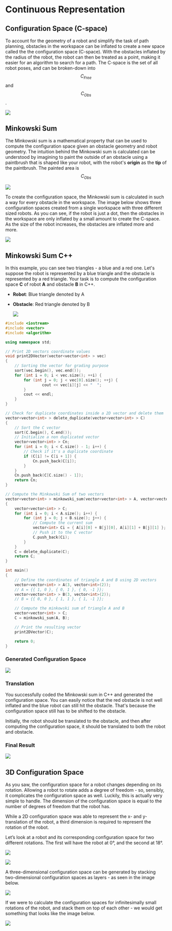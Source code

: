 # Continuous Representation

## Configuration Space (C-space)

To account for the geometry of a robot and simplify the task of path planning, obstacles in the workspace can be inflated to create a new space called the the configuration space (C-space). With the obstacles inflated by the radius of the robot, the robot can then be treated as a point, making it easier for an algorithm to search for a path.  The C-space is the set of all robot poses, and can be broken-down into $$C_{Free}$$ and $$C_{Obs}$$.

![](assets/continuos2.png)

## Minkowski Sum

The Minkowski sum is a mathematical property that can be used to compute the configuration space given an obstacle geometry and robot geometry.  The intuition behind the Minkowski sum is calculated can be understood by imagining to paint the outside of an obstacle using a paintbrush that is shaped like your robot, with the robot's **origin** as the **tip** of the paintbrush.  The painted area is $$C_{Obs}$$

![](assets/c5-l2-24-minkowski-sum-02-v1.png)

To create the configuration space, the Minkowski sum is calculated in such a way for every obstacle in the workspace. The image below shows three configuration spaces created from a single workspace with three different sized robots. As you can see, if the robot is just a dot, then the obstacles in the workspace are only inflated by a small amount to create the C-space. As the size of the robot increases, the obstacles are inflated more and more.

![](assets/c5-l2-22-minkowski-sum-01-v1.png)

## Minkowski Sum C++

In this example, you can see two triangles - a blue and a red one. Let's suppose the robot is represented by a blue triangle and the obstacle is represented by a red triangle. Your task is to compute the configuration space **C** of robot **A** and obstacle **B** in C++.

- **Robot**: Blue triangle denoted by A

- **Obstacle**: Red triangle denoted by B

  ![](assets/minkowski-sum-initial.png)

```cpp
#include <iostream>
#include <vector>
#include <algorithm>

using namespace std;

// Print 2D vectors coordinate values
void print2DVector(vector<vector<int> > vec)
{
    // Sorting the vector for grading purpose
    sort(vec.begin(), vec.end());
    for (int i = 0; i < vec.size(); ++i) {
        for (int j = 0; j < vec[0].size(); ++j) {
                cout << vec[i][j] << "  ";
        }
        cout << endl;
    }
}

// Check for duplicate coordinates inside a 2D vector and delete them
vector<vector<int> > delete_duplicate(vector<vector<int> > C)
{
    // Sort the C vector
    sort(C.begin(), C.end());
    // Initialize a non duplicated vector
    vector<vector<int> > Cn;
    for (int i = 0; i < C.size() - 1; i++) {
        // Check if it's a duplicate coordinate
        if (C[i] != C[i + 1]) {
            Cn.push_back(C[i]);
        }
    }
    Cn.push_back(C[C.size() - 1]);
    return Cn;
}

// Compute the Minkowski Sum of two vectors
vector<vector<int> > minkowski_sum(vector<vector<int> > A, vector<vector<int> > B)
{
    vector<vector<int> > C;
    for (int i = 0; i < A.size(); i++) {
        for (int j = 0; j < B.size(); j++) {
            // Compute the current sum
            vector<int> Ci = { A[i][0] + B[j][0], A[i][1] + B[j][1] };
            // Push it to the C vector
            C.push_back(Ci);
        }
    }
    C = delete_duplicate(C);
    return C;
}

int main()
{
    // Define the coordinates of triangle A and B using 2D vectors
    vector<vector<int> > A(3, vector<int>(2));
    // A = {{ 1, 0 }, { 0, 1 }, { 0, -1 }};
    vector<vector<int> > B(3, vector<int>(2));
    // B = {{ 0, 0 }, { 1, 1 }, { 1, -1 }};

    // Compute the minkowski sum of triangle A and B
    vector<vector<int> > C;
    C = minkowski_sum(A, B);

    // Print the resulting vector
    print2DVector(C);

    return 0;
}
```

### Generated Configuration Space

![](assets/minkowski-sum-nonshifted.png)

### Translation

You successfully coded the Minkowski sum in C++ and generated the configuration space. You can easily notice that the red obstacle is not well inflated and the blue robot can still hit the obstacle. That's because the configuration space still has to be shifted to the obstacle.

Initially, the robot should be translated to the obstacle, and then after computing the configuration space, it should be translated to both the robot and obstacle.

### Final Result

![](assets/minkowski-sum-final.png)

## 3D Configuration Space

As you saw, the configuration space for a robot changes depending on its rotation. Allowing a robot to rotate adds a degree of freedom - so, sensibly, it complicates the configuration space as well. Luckily, this is actually very simple to handle. The dimension of the configuration space is equal to the number of degrees of freedom that the robot has.

While a 2D configuration space was able to represent the x- and y-translation of the robot, a third dimension is required to represent the rotation of the robot.

Let’s look at a robot and its corresponding configuration space for two different rotations. The first will have the robot at 0°, and the second at 18°.

![](assets/c5-l2-32-configuration-space-01-v1.png)

![](assets/c5-l2-33-configuration-space-02-v1.png)

A three-dimensional configuration space can be generated by stacking two-dimensional configuration spaces as layers - as seen in the image below.

![](assets/c5-l2-35-configuration-space-03-v1.png)

If we were to calculate the configuration spaces for infinitesimally small rotations of the robot, and stack them on top of each other - we would get something that looks like the image below.

![](assets/c5-l2-37-3dimage-v3.png)